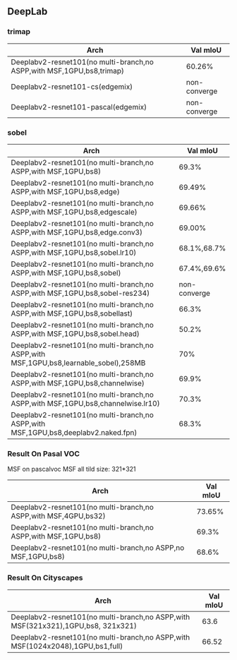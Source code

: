 
## DeepLab

### trimap

Arch | Val mIoU
------------ | -------------
Deeplabv2-resnet101(no multi-branch,no ASPP,with MSF,1GPU,bs8,trimap) | 60.26%
Deeplabv2-resnet101-cs(edgemix) | non-converge
Deeplabv2-resnet101-pascal(edgemix) | non-converge

### sobel

Arch | Val mIoU
------------ | -------------
Deeplabv2-resnet101(no multi-branch,no ASPP,with MSF,1GPU,bs8) | 69.3%
Deeplabv2-resnet101(no multi-branch,no ASPP,with MSF,1GPU,bs8,edge) | 69.49%
Deeplabv2-resnet101(no multi-branch,no ASPP,with MSF,1GPU,bs8,edgescale) | 69.66%
Deeplabv2-resnet101(no multi-branch,no ASPP,with MSF,1GPU,bs8,edge.conv3) | 69.00%
Deeplabv2-resnet101(no multi-branch,no ASPP,with MSF,1GPU,bs8,sobel.lr10) | 68.1%,68.7%
Deeplabv2-resnet101(no multi-branch,no ASPP,with MSF,1GPU,bs8,sobel) | 67.4%,69.6%
Deeplabv2-resnet101(no multi-branch,no ASPP,with MSF,1GPU,bs8,sobel-res234) | non-converge
Deeplabv2-resnet101(no multi-branch,no ASPP,with MSF,1GPU,bs8,sobellast) | 66.3%
Deeplabv2-resnet101(no multi-branch,no ASPP,with MSF,1GPU,bs8,sobel.head) | 50.2%
Deeplabv2-resnet101(no multi-branch,no ASPP,with MSF,1GPU,bs8,learnable_sobel),258MB | 70%
Deeplabv2-resnet101(no multi-branch,no ASPP,with MSF,1GPU,bs8,channelwise) | 69.9%
Deeplabv2-resnet101(no multi-branch,no ASPP,with MSF,1GPU,bs8,channelwise.lr10) | 70.3%
Deeplabv2-resnet101(no multi-branch,no ASPP,with MSF,1GPU,bs8,deeplabv2.naked.fpn) | 68.3%



### Result On Pasal VOC
MSF on pascalvoc MSF all tild size: 321*321

Arch | Val mIoU
------------ | -------------
Deeplabv2-resnet101(no multi-branch,no ASPP,with MSF,4GPU,bs32) | 73.65%
Deeplabv2-resnet101(no multi-branch,no ASPP,with MSF,1GPU,bs8) | 69.3%
Deeplabv2-resnet101(no multi-branch,no ASPP,no MSF,1GPU,bs8) | 68.6%



### Result On Cityscapes

Arch | Val mIoU
------------ | -------------
Deeplabv2-resnet101(no multi-branch,no ASPP,with MSF(321x321),1GPU,bs8, 321x321) | 63.6
Deeplabv2-resnet101(no multi-branch,no ASPP,with MSF(1024x2048),1GPU,bs1,full) | 66.52


